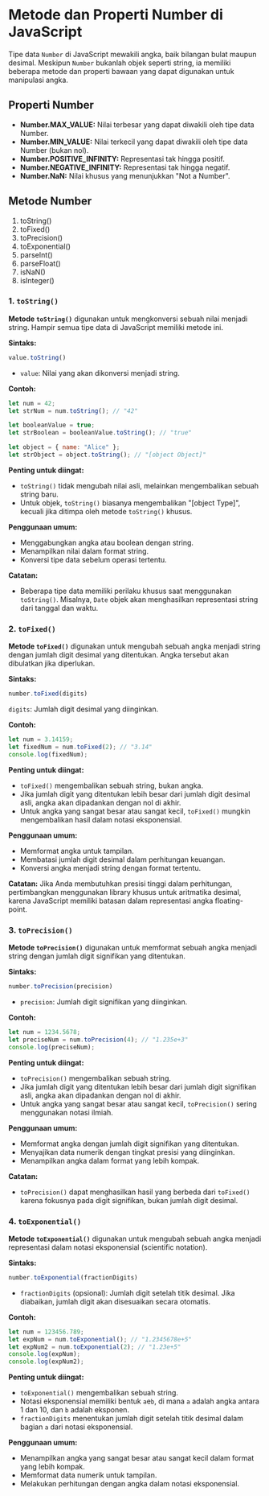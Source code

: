 # Metode dan Properti Number di JavaScript

Tipe data `Number` di JavaScript mewakili angka, baik bilangan bulat maupun desimal. Meskipun `Number` bukanlah objek seperti string, ia memiliki beberapa metode dan properti bawaan yang dapat digunakan untuk manipulasi angka.

## Properti Number

- **Number.MAX_VALUE:** Nilai terbesar yang dapat diwakili oleh tipe data Number.
- **Number.MIN_VALUE:** Nilai terkecil yang dapat diwakili oleh tipe data Number (bukan nol).
- **Number.POSITIVE_INFINITY:** Representasi tak hingga positif.
- **Number.NEGATIVE_INFINITY:** Representasi tak hingga negatif.
- **Number.NaN:** Nilai khusus yang menunjukkan "Not a Number".

## Metode Number

  1. toString()
  2. toFixed()
  3. toPrecision()
  4. toExponential()
  5. parseInt()
  6. parseFloat()
  7. isNaN()
  8. isInteger()


### 1. `toString()`

**Metode `toString()`** digunakan untuk mengkonversi sebuah nilai menjadi string. Hampir semua tipe data di JavaScript memiliki metode ini.

**Sintaks:**

```js
value.toString()
```

- `value`: Nilai yang akan dikonversi menjadi string.

**Contoh:**

```js
let num = 42;
let strNum = num.toString(); // "42"

let booleanValue = true;
let strBoolean = booleanValue.toString(); // "true"

let object = { name: "Alice" };
let strObject = object.toString(); // "[object Object]"
```

**Penting untuk diingat:**

- `toString()` tidak mengubah nilai asli, melainkan mengembalikan sebuah string baru.
- Untuk objek, `toString()` biasanya mengembalikan "[object Type]", kecuali jika ditimpa oleh metode `toString()` khusus.

**Penggunaan umum:**

- Menggabungkan angka atau boolean dengan string.
- Menampilkan nilai dalam format string.
- Konversi tipe data sebelum operasi tertentu.

**Catatan:**

- Beberapa tipe data memiliki perilaku khusus saat menggunakan `toString()`. Misalnya, `Date` objek akan menghasilkan representasi string dari tanggal dan waktu.


### 2. `toFixed()`

**Metode `toFixed()`** digunakan untuk mengubah sebuah angka menjadi string dengan jumlah digit desimal yang ditentukan. Angka tersebut akan dibulatkan jika diperlukan.

**Sintaks:**

```js
number.toFixed(digits)
```

`digits`: Jumlah digit desimal yang diinginkan.

**Contoh:**

```js
let num = 3.14159;
let fixedNum = num.toFixed(2); // "3.14"
console.log(fixedNum);
```

**Penting untuk diingat:**

- `toFixed()` mengembalikan sebuah string, bukan angka.
- Jika jumlah digit yang ditentukan lebih besar dari jumlah digit desimal asli, angka akan dipadankan dengan nol di akhir.
- Untuk angka yang sangat besar atau sangat kecil, `toFixed()` mungkin mengembalikan hasil dalam notasi eksponensial.

**Penggunaan umum:**

- Memformat angka untuk tampilan.
- Membatasi jumlah digit desimal dalam perhitungan keuangan.
- Konversi angka menjadi string dengan format tertentu.

**Catatan:** Jika Anda membutuhkan presisi tinggi dalam perhitungan, pertimbangkan menggunakan library khusus untuk aritmatika desimal, karena JavaScript memiliki batasan dalam representasi angka floating-point.


### 3. `toPrecision()`

**Metode `toPrecision()`** digunakan untuk memformat sebuah angka menjadi string dengan jumlah digit signifikan yang ditentukan.

**Sintaks:**

```js
number.toPrecision(precision)
```

- `precision`: Jumlah digit signifikan yang diinginkan.

**Contoh:**

```js
let num = 1234.5678;
let preciseNum = num.toPrecision(4); // "1.235e+3"
console.log(preciseNum);
```

**Penting untuk diingat:**

- `toPrecision()` mengembalikan sebuah string.
- Jika jumlah digit yang ditentukan lebih besar dari jumlah digit signifikan asli, angka akan dipadankan dengan nol di akhir.
- Untuk angka yang sangat besar atau sangat kecil, `toPrecision()` sering menggunakan notasi ilmiah.

**Penggunaan umum:**

- Memformat angka dengan jumlah digit signifikan yang ditentukan.
- Menyajikan data numerik dengan tingkat presisi yang diinginkan.
- Menampilkan angka dalam format yang lebih kompak.

**Catatan:**

- `toPrecision()` dapat menghasilkan hasil yang berbeda dari `toFixed()` karena fokusnya pada digit signifikan, bukan jumlah digit desimal.


### 4. `toExponential()`

**Metode `toExponential()`** digunakan untuk mengubah sebuah angka menjadi representasi dalam notasi eksponensial (scientific notation).

**Sintaks:**

```js
number.toExponential(fractionDigits)
```

- `fractionDigits` (opsional): Jumlah digit setelah titik desimal. Jika diabaikan, jumlah digit akan disesuaikan secara otomatis.

**Contoh:**

```js
let num = 123456.789;
let expNum = num.toExponential(); // "1.2345678e+5"
let expNum2 = num.toExponential(2); // "1.23e+5"
console.log(expNum);
console.log(expNum2);
```

**Penting untuk diingat:**

- `toExponential()` mengembalikan sebuah string.
- Notasi eksponensial memiliki bentuk `a`e`b`, di mana `a` adalah angka antara 1 dan 10, dan `b` adalah eksponen.
- `fractionDigits` menentukan jumlah digit setelah titik desimal dalam bagian `a` dari notasi eksponensial.

**Penggunaan umum:**

- Menampilkan angka yang sangat besar atau sangat kecil dalam format yang lebih kompak.
- Memformat data numerik untuk tampilan.
- Melakukan perhitungan dengan angka dalam notasi eksponensial.
